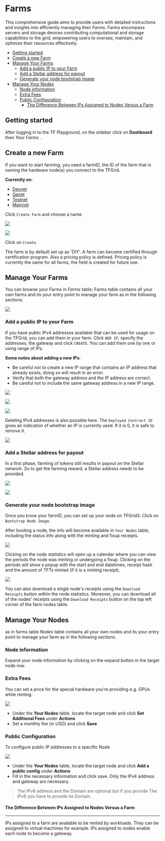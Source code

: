 # Farms  <!-- omit from toc -->

This comprehensive guide aims to provide users with detailed instructions and insights into efficiently managing their *Farms*. Farms encompass servers and storage devices contributing computational and storage capabilities to the grid, empowering users to oversee, maintain, and optimize their resources effectively.

- [Getting started](#getting-started)
- [Create a new Farm](#create-a-new-farm)
- [Manage Your Farms](#manage-your-farms)
  - [Add a public IP to your Farm](#add-a-public-ip-to-your-farm)
  - [Add a Stellar address for payout](#add-a-stellar-address-for-payout)
  - [Generate your node bootstrap image](#generate-your-node-bootstrap-image)
- [Manage Your Nodes](#manage-your-nodes)
  - [Node information](#node-information)
  - [Extra Fees](#extra-fees)
  - [Public Configuration](#public-configuration)
    - [The Difference Between IPs Assigned to Nodes Versus a Farm](#the-difference-between-ips-assigned-to-nodes-versus-a-farm)

## Getting started

After logging in to the TF Playground, on the sidebar click on **Dashboard** then *Your Farms* .

## Create a new Farm

If you want to start farming, you need a farmID, the ID of the farm that is owning the hardware node(s) you connect to the TFGrid.

**Currently on**:

- [Devnet](https://dashboard.dev.grid.tf/)
- [Qanet](https://dashboard.qa.grid.tf/)
- [Testnet](https://dashboard.test.grid.tf/)
- [Mainnet](https://dashboard.grid.tf/)

Click `Create Farm` and choose a name.

![ ](./img/dashboard_farms.png)

![ ](./img/dashboard_farms_create.png)

Click on `Create`.

The farm is by default set up as 'DIY'. A farm can become certified through certification program.
Also a pricing policy is defined. Pricing policy is currently the same for all farms, the field is created for future use.

## Manage Your Farms

You can browse your Farms in *Farms* table; Farms table contains all your own farms and its your entry point to manage your farm as in the following sections.

![](./img/dashboard_farms_farms_table.png)

### Add a public IP to your Farm

If you have public IPv4 addresses available that can be used for usage on the TFGrid, you can add them in your farm.
Click `ADD IP`, specify the addresses, the gateway and click `CREATE`.
You can add them one by one or using range of IPs.

**Some notes about adding a new IPs**:

- Be careful not to create a new IP range that contains an IP address that already exists; doing so will result in an error.
- Verify that both the gateway address and the IP address are correct.
- Be careful not to include the same gateway address in a new IP range.

![ ](./img/dashboard_farms_farm_details.png)

![ ](./img/dashboard_farms_add_ip_single.png)

![ ](./img/dashboard_farms_add_ip_range.png)

Deleting IPv4 addresses is also possible here. The `Deployed Contract ID` gives an indication of whether an IP is currently used. If it is 0, it is safe to remove it.

![ ](./img/dashboard_farms_ip_details.png)

### Add a Stellar address for payout

In a first phase, farming of tokens still results in payout on the Stellar network. So to get the farming reward, a Stellar address needs to be provided.

![ ](./img/dashboard_farms_farm_details.png)

![ ](./img/dashboard_farms_stellar_address.png)

### Generate your node bootstrap image

Once you know your farmID, you can set up your node on TFGrid3. Click on `Bootstrap Node Image`.

After booting a node, the info will become available in `Your Nodes` table, including the status info along with the minting and fixup receipts.

![ ](./img/dashboard_farms_node_details.png)

Clicking on the node statistics will open up a calendar where you can view the periods the node was minting or undergoing a fixup. Clicking on the periods will show a popup with the start and end datetimes, receipt hash and the amount of TFTs minted (if it is a minting receipt).

![ ](./img/dashboard_portal_ui_nodes_minting.png)

You can also download a single node's receipts using the `Download Receipts` button within the node statistics. Moreover, you can download all of the nodes' receipts using the `Download Receipts` button on the top left corner of the farm nodes table.

## Manage Your Nodes

as in farms table *Nodes* table contains all your own nodes and its your entry point to manage your farm as in the following sections.

### Node information

Expand your node information by clicking on the expand button in the target node row.

### Extra Fees

You can set a price for the special hardware you’re providing e.g. GPUs while renting.

![](./img/dashboard_farms_extra_fee.png)

- Under the **Your Nodes** table, locate the target node and click **Set Additional Fees** under **Actions**
- Set a monthly fee (in USD) and click **Save**

### Public Configuration

To configure public IP addresses to a specific Node

![](./img/dashboard_farms_public_config.png)

- Under the **Your Nodes** table, locate the target node and click **Add a public config** under **Actions**
- Fill in the necessary information and click save. Only the IPv4 address and gateway are necessary.

> The IPv6 address and the Domain are optional but if you provide The IPv6 you have to provide its Domain.

#### The Difference Between IPs Assigned to Nodes Versus a Farm

***

IPs assigned to a farm are available to be rented by workloads. They can be assigned to virtual machines for example. IPs assigned to nodes enable each node to become a gateway.
